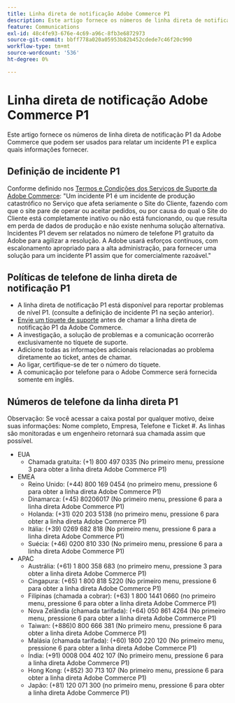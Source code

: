 ```yaml
---
title: Linha direta de notificação Adobe Commerce P1
description: Este artigo fornece os números de linha direta de notificação P1 da Adobe Commerce que podem ser usados para relatar um incidente P1 e explica quais informações fornecer.
feature: Communications
exl-id: 48c4fe93-676e-4c69-a96c-8fb3e6872973
source-git-commit: bbff778a020a05953b82b452cdede7c46f20c990
workflow-type: tm+mt
source-wordcount: '536'
ht-degree: 0%

---
```


# Linha direta de notificação Adobe Commerce P1

Este artigo fornece os números de linha direta de notificação P1 da Adobe Commerce que podem ser usados para relatar um incidente P1 e explica quais informações fornecer.

## Definição de incidente P1

Conforme definido nos [Termos e Condições dos Serviços de Suporte da Adobe Commerce](https://www.adobe.com/content/dam/cc/en/legal/terms/enterprise/pdfs/Magento-Support-Services-Terms-and-Conditions.pdf): &quot;Um incidente P1 é um incidente de produção catastrófico no Serviço que afeta seriamente o Site do Cliente, fazendo com que o site pare de operar ou aceitar pedidos, ou por causa do qual o Site do Cliente está completamente inativo ou não está funcionando, ou que resulta em perda de dados de produção e não existe nenhuma solução alternativa. Incidentes P1 devem ser relatados no número de telefone P1 gratuito da Adobe para agilizar a resolução. A Adobe usará esforços contínuos, com escalonamento apropriado para a alta administração, para fornecer uma solução para um incidente P1 assim que for comercialmente razoável.&quot;

## Políticas de telefone de linha direta de notificação P1

* A linha direta de notificação P1 está disponível para reportar problemas de nível P1. (consulte a definição de incidente P1 na seção anterior).
* [Envie um tíquete de suporte](https://experienceleague.adobe.com/docs/commerce-knowledge-base/kb/help-center-guide/magento-help-center-user-guide.html?lang=en#submit-ticket) antes de chamar a linha direta de notificação P1 da Adobe Commerce.
* A investigação, a solução de problemas e a comunicação ocorrerão exclusivamente no tíquete de suporte.
* Adicione todas as informações adicionais relacionadas ao problema diretamente ao ticket, antes de chamar.
* Ao ligar, certifique-se de ter o número do tíquete.
* A comunicação por telefone para o Adobe Commerce será fornecida somente em inglês.

## Números de telefone da linha direta P1

Observação: Se você acessar a caixa postal por qualquer motivo, deixe suas informações: Nome completo, Empresa, Telefone e Ticket #. As linhas são monitoradas e um engenheiro retornará sua chamada assim que possível.

* EUA
   * Chamada gratuita: (+1) 800 497 0335 (No primeiro menu, pressione 3 para obter a linha direta Adobe Commerce P1)
* EMEA
   * Reino Unido: (+44) 800 169 0454 (no primeiro menu, pressione 6 para obter a linha direta Adobe Commerce P1)
   * Dinamarca: (+45) 80206017 (No primeiro menu, pressione 6 para a linha direta Adobe Commerce P1)
   * Holanda: (+31) 020 203 5138 (no primeiro menu, pressione 6 para obter a linha direta Adobe Commerce P1)
   * Itália: (+39) 0269 682 818 (No primeiro menu, pressione 6 para a linha direta Adobe Commerce P1)
   * Suécia: (+46) 0200 810 330 (No primeiro menu, pressione 6 para a linha direta Adobe Commerce P1)
* APAC
   * Austrália: (+61) 1 800 358 683 (no primeiro menu, pressione 3 para obter a linha direta Adobe Commerce P1)
   * Cingapura: (+65) 1 800 818 5220 (No primeiro menu, pressione 6 para obter a linha direta Adobe Commerce P1)
   * Filipinas (chamada a cobrar): (+63) 1 800 1441 0660 (no primeiro menu, pressione 6 para obter a linha direta Adobe Commerce P1)
   * Nova Zelândia (chamada tarifada): (+64) 050 861 4264 (No primeiro menu, pressione 6 para obter a linha direta Adobe Commerce P1)
   * Taiwan: (+886)0 800 666 381 (No primeiro menu, pressione 6 para obter a linha direta Adobe Commerce P1)
   * Malásia (chamada tarifada): (+60) 1800 220 120 (No primeiro menu, pressione 6 para obter a linha direta Adobe Commerce P1)
   * Índia: (+91) 0008 004 402 107 (No primeiro menu, pressione 6 para a linha direta Adobe Commerce P1)
   * Hong Kong: (+852) 30 713 107 (No primeiro menu, pressione 6 para obter a linha direta Adobe Commerce P1)
   * Japão: (+81) 120 071 300 (no primeiro menu, pressione 6 para obter a linha direta Adobe Commerce P1)
